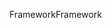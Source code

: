 <span data-ttu-id="a99c7-101">Framework</span><span class="sxs-lookup"><span data-stu-id="a99c7-101">Framework</span></span>